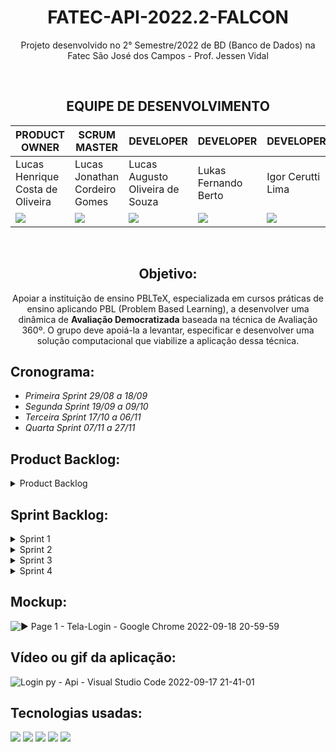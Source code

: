 <div align="center">

# FATEC-API-2022.2-FALCON
Projeto desenvolvido no 2° Semestre/2022 de BD (Banco de Dados) na Fatec São José dos Campos - Prof. Jessen Vidal

</div>

<div align="center">

<br>

## EQUIPE DE DESENVOLVIMENTO

PRODUCT OWNER | SCRUM MASTER | DEVELOPER | DEVELOPER | DEVELOPER | DEVELOPER | DEVELOPER | DEVELOPER
-----|-----|-----|-----|-----|-----|-----|-----|
Lucas Henrique Costa de Oliveira | Lucas Jonathan Cordeiro Gomes | Lucas Augusto Oliveira de Souza | Lukas Fernando Berto | Igor Cerutti Lima | Matheus Estevam de Castro | Mateus Pereira Cesare | Renato Costa de Moura Mendes 
 <a href="https://github.com/LucasHCOliveira7" target="_blank"><img src="https://img.shields.io/badge/github-%23121011.svg?style=for-the-badge&logo=github&logoColor=white"></a> | <a href="https://github.com/lucasjonathangomes" target="_blank"><img src="https://img.shields.io/badge/github-%23121011.svg?style=for-the-badge&logo=github&logoColor=white"></a> | <a href="https://github.com/LucasOliveira321" target="_blank"><img src="https://img.shields.io/badge/github-%23121011.svg?style=for-the-badge&logo=github&logoColor=white"></a> | <a href="https://github.com/LukasFernando" target="_blank"><img src="https://img.shields.io/badge/github-%23121011.svg?style=for-the-badge&logo=github&logoColor=white"></a> | <a href="https://github.com/IgorCerruti96" target="_blank"><img src="https://img.shields.io/badge/github-%23121011.svg?style=for-the-badge&logo=github&logoColor=white"></a> | - | <a href="https://github.com/MateusPCesare" target="_blank"><img src="https://img.shields.io/badge/github-%23121011.svg?style=for-the-badge&logo=github&logoColor=white"></a> | <a href="https://github.com/RenatoCMMendes" target="_blank"><img src="https://img.shields.io/badge/github-%23121011.svg?style=for-the-badge&logo=github&logoColor=white"></a>

<br>

## Objetivo:
Apoiar a instituição de ensino PBLTeX, especializada em cursos práticas de ensino aplicando PBL (Problem Based Learning), a desenvolver uma dinâmica de **Avaliação
Democratizada** baseada na técnica de Avaliação 360º. O grupo deve apoiá-la a levantar, especificar e desenvolver uma
solução computacional que viabilize a aplicação dessa técnica.

</div>

## Cronograma:
* *Primeira Sprint 29/08 a 18/09*
* *Segunda Sprint 19/09 a 09/10*
* *Terceira Sprint 17/10 a 06/11*
* *Quarta Sprint 07/11 a 27/11*

## Product Backlog:

<details>

<summary> Product Backlog </summary>

<div align="center">

![image](https://user-images.githubusercontent.com/81196630/190540564-f3e04b58-73d7-4a79-8176-5cf2008eee52.png)

![image](https://user-images.githubusercontent.com/81196630/190691974-563b1890-e159-4d31-94d8-1bccca90e5d6.png)

</div>

</summary>

</details>

## Sprint Backlog:

<details>

<summary> Sprint 1 </summary> 
	
![image](https://user-images.githubusercontent.com/81196630/190876933-8f342f71-f85c-46b2-8316-bfd7f2e7ffa2.png)

</summary>

</details>

<details>

<summary> Sprint 2 </summary>

![image](https://user-images.githubusercontent.com/81196630/190692356-5af2c0bb-9789-43bf-a7c9-595f4bde4888.png)

</summary>

</details>

<details>

<summary> Sprint 3 </summary>

![image](https://user-images.githubusercontent.com/81196630/190692688-9720ed8c-3ebb-4f39-b049-db7dc0af2091.png)

</summary>

</details>

<details>

<summary> Sprint 4 </summary>

![image](https://user-images.githubusercontent.com/81196630/190692868-43d7cb2d-a008-45ee-b9d3-94c825f71195.png)

</summary>

</details>

## Mockup:

![▶ Page 1 - Tela-Login - Google Chrome 2022-09-18 20-59-59](https://user-images.githubusercontent.com/107444159/190933797-a8bb2e46-3f4d-46a8-8f0b-65103eecf98e.gif)

## Vídeo ou gif da aplicação:

![Login py - Api - Visual Studio Code 2022-09-17 21-41-01](https://user-images.githubusercontent.com/107444159/190880865-68beffdd-e5e9-48d8-9dbe-76e190b5951b.gif)

## Tecnologias usadas:
<img src="https://img.shields.io/badge/python-3670A0?style=for-the-badge&logo=python&logoColor=ffdd54" target="_blank"></a>
<img src="https://img.shields.io/badge/Slack-4A154B?style=for-the-badge&logo=slack&logoColor=white" target="_blank"></a>
<img src="https://img.shields.io/badge/figma-%23F24E1E.svg?style=for-the-badge&logo=figma&logoColor=white" target="_blank"></a>
<img src="https://img.shields.io/badge/JSON-%23F24E1E.svg?style=for-the-badge&logo=JSON&logoColor=white" target="_blank"></a>
<img src="https://img.shields.io/badge/Microsoft_Excel-217346?style=for-the-badge&logo=microsoft-excel&logoColor=white" target="_blank"></a>
